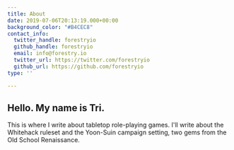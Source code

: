 ```yaml
---
title: About
date: 2019-07-06T20:13:19.000+00:00
background_color: "#B4CEC8"
contact_info:
  twitter_handle: forestryio
  github_handle: forestryio
  email: info@forestry.io
  twitter_url: https://twitter.com/forestryio
  github_url: https://github.com/forestryio
type: ''

---
```

## Hello. My name is Tri.

This is where I write about tabletop role-playing games. I'll write about the Whitehack ruleset and the Yoon-Suin campaign setting, two gems from the Old School Renaissance. 